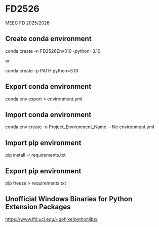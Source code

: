 # FD2526
MEEC FD 2025/2026

## Create conda environment
conda create -n FD2526Env310 -python=3.10

or

conda create -p PATH python=3.10

## Export conda environment
conda env export > environment.yml

## Import conda environment
conda env create -n Project_Environment_Name --file environment.yml

## Import pip environment
pip install -r requirements.txt

## Export pip environment
pip freeze > requirements.txt

## Unofficial Windows Binaries for Python Extension Packages
<https://www.lfd.uci.edu/~gohlke/pythonlibs/>
